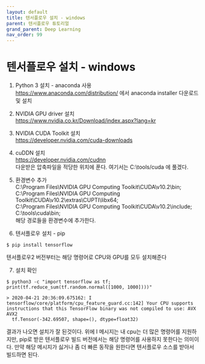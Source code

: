```yaml
---
layout: default
title: 텐서플로우 설치 - windows
parent: 텐서플로우 튜토리얼
grand_parent: Deep Learning
nav_order: 99
---
```


# 텐서플로우 설치 - windows

1. Python 3 설치 - anaconda 사용<br>
https://www.anaconda.com/distribution/ 에서 anaconda installer 다운로드 및 설치

2. NVIDIA GPU driver 설치<br>
https://www.nvidia.co.kr/Download/index.aspx?lang=kr

3. NVIDIA CUDA Toolkit 설치<br>
https://developer.nvidia.com/cuda-downloads

4. cuDDN 설치<br>
https://developer.nvidia.com/cudnn<br>
다운받은 압축파일을 적당한 위치에 푼다.
여기서는 C:\tools/cuda 에 풀겠다.

5. 환경변수 추가<br>
C:\Program Files\NVIDIA GPU Computing Toolkit\CUDA\v10.2\bin;<br>
C:\Program Files\NVIDIA GPU Computing Toolkit\CUDA\v10.2\extras\CUPTI\libx64;<br>
C:\Program Files\NVIDIA GPU Computing Toolkit\CUDA\v10.2\include;<br>
C:\tools\cuda\bin;<br>
해당 경로들을 환경변수에 추가한다.

6. 텐서플로우 설치 - pip<br>
```
$ pip install tensorflow
```

텐서플로우2 버전부터는 해당 명령어로 CPU와 GPU를 모두 설치해준다

7. 설치 확인
```
$ python3 -c "import tensorflow as tf; print(tf.reduce_sum(tf.random.normal([1000, 1000])))"

> 2020-04-21 20:36:09.675162: I tensorflow/core/platform/cpu_feature_guard.cc:142] Your CPU supports instructions that this TensorFlow binary was not compiled to use: AVX AVX2
  tf.Tensor(-342.69507, shape=(), dtype=float32)
```
결과가 나오면 설치가 잘 된것이다.
위에 I 메시지는 내 cpu는 더 많은 명령어를 지원하지만, pip로 받은 텐서플로우 빌드 버전에서는 해당 명령어를 사용하지 못한다는 의미이다. 만약 해당 메시지가 싫거나 좀 더 빠른 동작을 원한다면 텐서플로우 소스를 받아서 빌드하면 된다.
